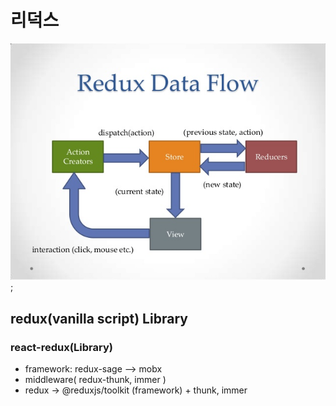 # 리덕스
![리덕스](./redux-data-flow.jpg);

## redux(vanilla script) Library
### react-redux(Library) 
- framework: redux-sage --> mobx
- middleware( redux-thunk, immer )
- redux -> @reduxjs/toolkit (framework) + thunk, immer